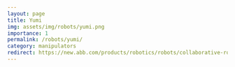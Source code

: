 ```yaml
---
layout: page
title: Yumi
img: assets/img/robots/yumi.png
importance: 1
permalink: /robots/yumi/
category: manipulators
redirect: https://new.abb.com/products/robotics/robots/collaborative-robots/yumi/dual-arm
---
```

